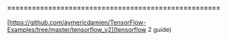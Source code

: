 

#### ====================================================
[https://github.com/aymericdamien/TensorFlow-Examples/tree/master/tensorflow_v2](tensorflow 2 guide) <br>

